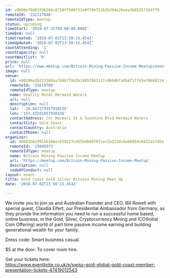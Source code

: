 ```yaml
---
id: c0898e79d8333626bc8720ff500f33a9f79e752b2b294e26eea3b85257364ff9
remoteId: '252117848'
remoteIdType: meetup
status: upcoming
timeStart: '2018-07-31T09:00:00.000Z'
timeEnd: null
timeCreated: '2018-07-02T13:50:15.454Z'
timeUpdated: '2018-07-02T13:50:15.454Z'
countAttending: '1'
countCapacity: null
countWaitlist: '0'
price: null
url: 'https://www.meetup.com/Bitcoin-Mining-Passive-Income-Meetup/events/252117848/'
image: null
venue:
  id: e80106a3b223360aa7d4b7f8d3b1985f86313fc0699bfa954f1ffd3e706b8114
  remoteId: '25610780'
  remoteIdType: meetup
  name: Quality Hotel Mermaid Waters
  url: null
  description: null
  lat: '-28.047279357910156'
  lon: '153.42591857910156'
  contactAddress: Cnr Markeri St & Sunshine Blvd Mermaid Waters
  contactCity: Gold Coast
  contactCountry: Australia
  contactPhone: null
organizer:
  id: 86683bb2991bb168ec659127cd556d8d976fcec2a222dc6e86054c0432a1fd5e
  remoteId: '25045973'
  remoteIdType: meetup
  name: Bitcoin Mining Passive Income Meetup
  url: 'https://meetup.com/Bitcoin-Mining-Passive-Income-Meetup'
  description: null
  codeOfConduct: null
layout: event
title: Gold Coast Gold Silver Bitcoin Mining Meet Up
date: '2018-07-02T13:50:15.454Z'

---
```

<p>We invite you to join us and Australian Founder and CEO, Bill Rowell with special guest, Claudia Eifert, our Presidential Ambassador from Germany, as they provide the information you need to run a successful home based, online business, in the Gold, Silver, Cryptocurrency Mining and ICO(Initial Coin Offering) world of part time passive income earning and building generational wealth for your family.</p> <p>Dress code: Smart business casual.</p> <p>$5 at the door. To cover room hire.</p> <p>Get your tickets here:<br/><a href="https://www.eventbrite.co.uk/e/swiss-gold-global-gold-coast-member-presentation-tickets-47419012543" class="linkified">https://www.eventbrite.co.uk/e/swiss-gold-global-gold-coast-member-presentation-tickets-47419012543</a></p>
